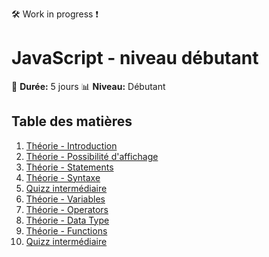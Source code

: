 :hammer_and_wrench: Work in progress :exclamation:

# JavaScript - niveau débutant

:calendar: **Durée:** 5 jours
:bar_chart: **Niveau:** Débutant

## Table des matières

1. [Théorie - Introduction](01-theorie-js-intro.md)
2. [Théorie - Possibilité d'affichage](02-theorie-js-display.md)
3. [Théorie - Statements](03-theorie-js-statement.md)
4. [Théorie - Syntaxe](04-theorie-js-syntax.md)
5. [Quizz intermédiaire](05-quiz-intermediaire-1.md)
6. [Théorie - Variables](06-theorie-js-variables.md)
7. [Théorie - Operators](07-theorie-js-operators.md)
8. [Théorie - Data Type](08-theorie-js-dataType.md)
9.  [Théorie - Functions](09-theorie-functions.md)
10. [Quizz intermédiaire](10-quiz-intermediaire-2.md)